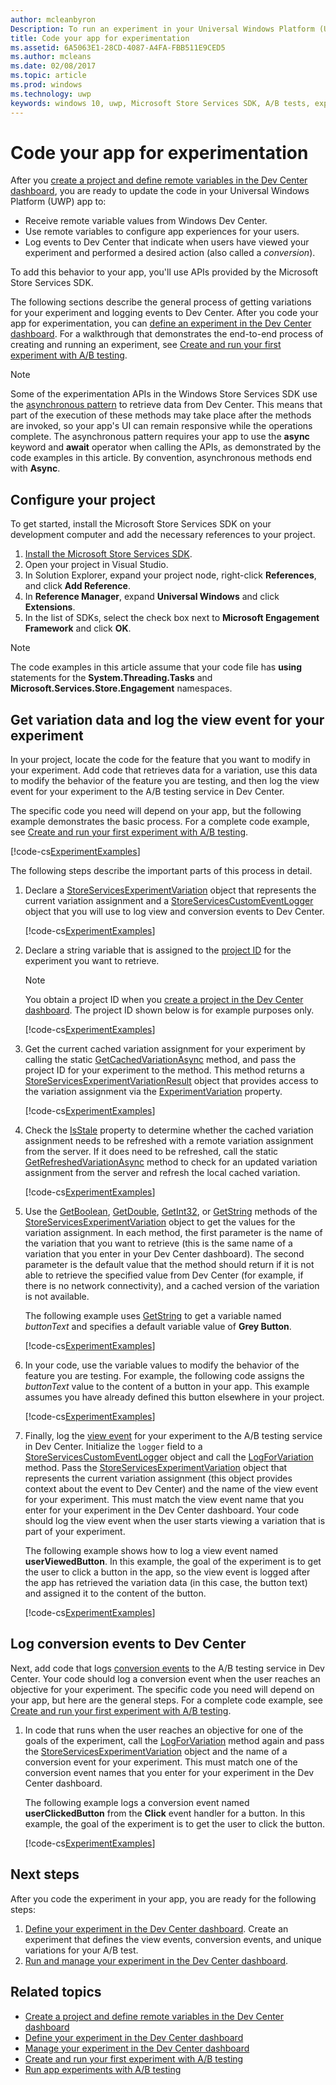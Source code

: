 ```yaml
---
author: mcleanbyron
Description: To run an experiment in your Universal Windows Platform (UWP) app with A/B testing, you must code the experiment in your app.
title: Code your app for experimentation
ms.assetid: 6A5063E1-28CD-4087-A4FA-FBB511E9CED5
ms.author: mcleans
ms.date: 02/08/2017
ms.topic: article
ms.prod: windows
ms.technology: uwp
keywords: windows 10, uwp, Microsoft Store Services SDK, A/B tests, experiments
---
```


# Code your app for experimentation

After you [create a project and define remote variables in the Dev Center dashboard](create-a-project-and-define-remote-variables-in-the-dev-center-dashboard.md), you are ready to update the code in your Universal Windows Platform (UWP) app to:
* Receive remote variable values from Windows Dev Center.
* Use remote variables to configure app experiences for your users.
* Log events to Dev Center that indicate when users have viewed your experiment and performed a desired action (also called a *conversion*).

To add this behavior to your app, you'll use APIs provided by the Microsoft Store Services SDK.

The following sections describe the general process of getting variations for your experiment and logging events to Dev Center. After you code your app for experimentation, you can [define an experiment in the Dev Center dashboard](define-your-experiment-in-the-dev-center-dashboard.md). For a walkthrough that demonstrates the end-to-end process of creating and running an experiment, see [Create and run your first experiment with A/B testing](create-and-run-your-first-experiment-with-a-b-testing.md).

> [!NOTE]
> Some of the experimentation APIs in the Windows Store Services SDK use the [asynchronous pattern](../threading-async/asynchronous-programming-universal-windows-platform-apps.md) to retrieve data from Dev Center. This means that part of the execution of these methods may take place after the methods are invoked, so your app's UI can remain responsive while the operations complete. The asynchronous pattern requires your app to use the **async** keyword and **await** operator when calling the APIs, as demonstrated by the code examples in this article. By convention, asynchronous methods end with **Async**.

## Configure your project

To get started, install the Microsoft Store Services SDK on your development computer and add the necessary references to your project.

1. [Install the Microsoft Store Services SDK](microsoft-store-services-sdk.md#install-the-sdk).
2. Open your project in Visual Studio.
3. In Solution Explorer, expand your project node, right-click **References**, and click **Add Reference**.
3. In **Reference Manager**, expand **Universal Windows** and click **Extensions**.
4. In the list of SDKs, select the check box next to **Microsoft Engagement Framework** and click **OK**.

> [!NOTE]
> The code examples in this article assume that your code file has **using** statements for the **System.Threading.Tasks** and **Microsoft.Services.Store.Engagement** namespaces.

## Get variation data and log the view event for your experiment

In your project, locate the code for the feature that you want to modify in your experiment. Add code that retrieves data for a variation, use this data to modify the behavior of the feature you are testing, and then log the view event for your experiment to the A/B testing service in Dev Center.

The specific code you need will depend on your app, but the following example demonstrates the basic process. For a complete code example, see [Create and run your first experiment with A/B testing](create-and-run-your-first-experiment-with-a-b-testing.md).

[!code-cs[ExperimentExamples](./code/StoreSDKSamples/cs/ExperimentExamples.cs#ExperimentCodeSample)]

The following steps describe the important parts of this process in detail.

1. Declare a [StoreServicesExperimentVariation](https://msdn.microsoft.com/library/windows/apps/microsoft.services.store.engagement.storeservicesexperimentvariation.aspx) object that represents the current variation assignment and a [StoreServicesCustomEventLogger](https://msdn.microsoft.com/library/windows/apps/microsoft.services.store.engagement.storeservicescustomeventlogger.aspx) object that you will use to log view and conversion events to Dev Center.

    [!code-cs[ExperimentExamples](./code/StoreSDKSamples/cs/ExperimentExamples.cs#Snippet1)]

2. Declare a string variable that is assigned to the [project ID](run-app-experiments-with-a-b-testing.md#terms) for the experiment you want to retrieve.
    > [!NOTE]
    > You obtain a project ID when you [create a project in the Dev Center dashboard](create-a-project-and-define-remote-variables-in-the-dev-center-dashboard.md). The project ID shown below is for example purposes only.

    [!code-cs[ExperimentExamples](./code/StoreSDKSamples/cs/ExperimentExamples.cs#Snippet2)]

3. Get the current cached variation assignment for your experiment by calling the static [GetCachedVariationAsync](https://msdn.microsoft.com/library/windows/apps/microsoft.services.store.engagement.storeservicesexperimentvariation.getcachedvariationasync.aspx) method, and pass the project ID for your experiment to the method. This method returns a [StoreServicesExperimentVariationResult](https://msdn.microsoft.com/library/windows/apps/microsoft.services.store.engagement.storeservicesexperimentvariationresult.aspx) object that provides access to the variation assignment via the [ExperimentVariation](https://msdn.microsoft.com/library/windows/apps/microsoft.services.store.engagement.storeservicesexperimentvariationresult.experimentvariation.aspx) property.

    [!code-cs[ExperimentExamples](./code/StoreSDKSamples/cs/ExperimentExamples.cs#Snippet3)]

4. Check the [IsStale](https://msdn.microsoft.com/library/windows/apps/microsoft.services.store.engagement.storeservicesexperimentvariation.isstale.aspx) property to determine whether the cached variation assignment needs to be refreshed with a remote variation assignment from the server. If it does need to be refreshed, call the static [GetRefreshedVariationAsync](https://msdn.microsoft.com/library/windows/apps/microsoft.services.store.engagement.storeservicesexperimentvariation.getrefreshedvariationasync.aspx) method to check for an updated variation assignment from the server and refresh the local cached variation.

    [!code-cs[ExperimentExamples](./code/StoreSDKSamples/cs/ExperimentExamples.cs#Snippet4)]

5. Use the [GetBoolean](https://msdn.microsoft.com/library/windows/apps/microsoft.services.store.engagement.storeservicesexperimentvariation.getboolean.aspx), [GetDouble](https://msdn.microsoft.com/library/windows/apps/microsoft.services.store.engagement.storeservicesexperimentvariation.getdouble.aspx), [GetInt32](https://msdn.microsoft.com/library/windows/apps/microsoft.services.store.engagement.storeservicesexperimentvariation.getint32.aspx), or [GetString](https://msdn.microsoft.com/library/windows/apps/microsoft.services.store.engagement.storeservicesexperimentvariation.getstring.aspx) methods of the [StoreServicesExperimentVariation](https://msdn.microsoft.com/library/windows/apps/microsoft.services.store.engagement.storeservicesexperimentvariation.aspx) object to get the values for the variation assignment. In each method, the first parameter is the name of the variation that you want to retrieve (this is the same name of a variation that you enter in your Dev Center dashboard). The second parameter is the default value that the method should return if it is not able to retrieve the specified value from Dev Center (for example, if there is no network connectivity), and a cached version of the variation is not available.

    The following example uses [GetString](https://msdn.microsoft.com/library/windows/apps/microsoft.services.store.engagement.storeservicesexperimentvariation.getstring.aspx) to get a variable named *buttonText* and specifies a default variable value of **Grey Button**.

    [!code-cs[ExperimentExamples](./code/StoreSDKSamples/cs/ExperimentExamples.cs#Snippet5)]

6. In your code, use the variable values to modify the behavior of the feature you are testing. For example, the following code assigns the *buttonText* value to the content of a button in your app. This example assumes you have already defined this button elsewhere in your project.

    [!code-cs[ExperimentExamples](./code/StoreSDKSamples/cs/ExperimentExamples.cs#Snippet6)]

7. Finally, log the [view event](run-app-experiments-with-a-b-testing.md#terms) for your experiment to the A/B testing service in Dev Center. Initialize the ```logger``` field to a [StoreServicesCustomEventLogger](https://msdn.microsoft.com/library/windows/apps/microsoft.services.store.engagement.storeservicescustomeventlogger.aspx) object and call the [LogForVariation](https://msdn.microsoft.com/library/windows/apps/microsoft.services.store.engagement.storeservicescustomeventlogger.logforvariation.aspx) method. Pass the [StoreServicesExperimentVariation](https://msdn.microsoft.com/library/windows/apps/microsoft.services.store.engagement.storeservicesexperimentvariation.aspx) object that represents the current variation assignment (this object provides context about the event to Dev Center) and the name of the view event for your experiment. This must match the view event name that you enter for your experiment in the Dev Center dashboard. Your code should log the view event when the user starts viewing a variation that is part of your experiment.

    The following example shows how to log a view event named **userViewedButton**. In this example, the goal of the experiment is to get the user to click a button in the app, so the view event is logged after the app has retrieved the variation data (in this case, the button text) and assigned it to the content of the button.

    [!code-cs[ExperimentExamples](./code/StoreSDKSamples/cs/ExperimentExamples.cs#Snippet7)]

## Log conversion events to Dev Center

Next, add code that logs [conversion events](run-app-experiments-with-a-b-testing.md#terms) to the A/B testing service in Dev Center. Your code should log a conversion event when the user reaches an objective for your experiment. The specific code you need will depend on your app, but here are the general steps. For a complete code example, see [Create and run your first experiment with A/B testing](create-and-run-your-first-experiment-with-a-b-testing.md).

1. In code that runs when the user reaches an objective for one of the goals of the experiment, call the [LogForVariation](https://msdn.microsoft.com/library/windows/apps/microsoft.services.store.engagement.storeservicescustomeventlogger.logforvariation.aspx) method again and pass the [StoreServicesExperimentVariation](https://msdn.microsoft.com/library/windows/apps/microsoft.services.store.engagement.storeservicesexperimentvariation.aspx) object and the name of a conversion event for your experiment. This must match one of the conversion event names that you enter for your experiment in the Dev Center dashboard.

    The following example logs a conversion event named **userClickedButton** from the **Click** event handler for a button. In this example, the goal of the experiment is to get the user to click the button.

    [!code-cs[ExperimentExamples](./code/StoreSDKSamples/cs/ExperimentExamples.cs#Snippet8)]

## Next steps

After you code the experiment in your app, you are ready for the following steps:
1. [Define your experiment in the Dev Center dashboard](define-your-experiment-in-the-dev-center-dashboard.md). Create an experiment that defines the view events, conversion events, and unique variations for your A/B test.
2. [Run and manage your experiment in the Dev Center dashboard](manage-your-experiment.md).


## Related topics

* [Create a project and define remote variables in the Dev Center dashboard](create-a-project-and-define-remote-variables-in-the-dev-center-dashboard.md)
* [Define your experiment in the Dev Center dashboard](define-your-experiment-in-the-dev-center-dashboard.md)
* [Manage your experiment in the Dev Center dashboard](manage-your-experiment.md)
* [Create and run your first experiment with A/B testing](create-and-run-your-first-experiment-with-a-b-testing.md)
* [Run app experiments with A/B testing](run-app-experiments-with-a-b-testing.md)
